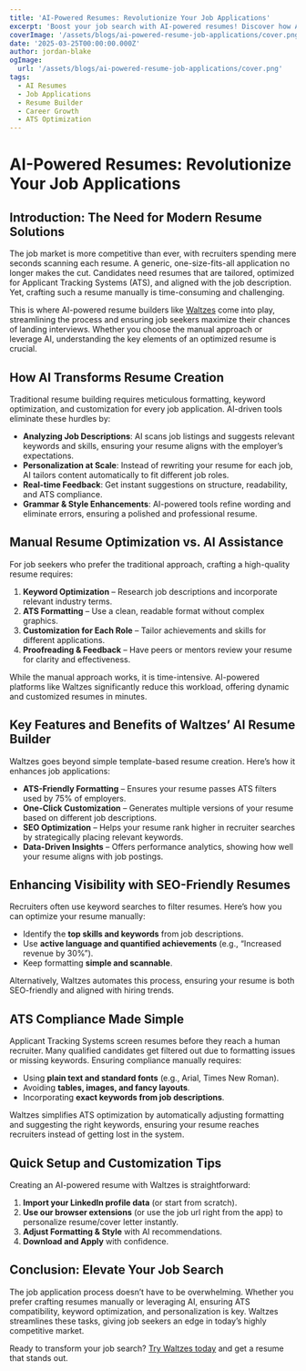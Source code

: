 ```yaml
---
title: 'AI-Powered Resumes: Revolutionize Your Job Applications'
excerpt: 'Boost your job search with AI-powered resumes! Discover how AI optimizes resumes for ATS, personalization, and recruiter visibility. Try Waltzes today.'
coverImage: '/assets/blogs/ai-powered-resume-job-applications/cover.png'
date: '2025-03-25T00:00:00.000Z'
author: jordan-blake
ogImage:
  url: '/assets/blogs/ai-powered-resume-job-applications/cover.png'
tags:
  - AI Resumes
  - Job Applications
  - Resume Builder
  - Career Growth
  - ATS Optimization
---
```

# AI-Powered Resumes: Revolutionize Your Job Applications

## Introduction: The Need for Modern Resume Solutions

The job market is more competitive than ever, with recruiters spending mere seconds scanning each resume. A generic, one-size-fits-all application no longer makes the cut. Candidates need resumes that are tailored, optimized for Applicant Tracking Systems (ATS), and aligned with the job description. Yet, crafting such a resume manually is time-consuming and challenging.

This is where AI-powered resume builders like [Waltzes](https://waltzyourway.com) come into play, streamlining the process and ensuring job seekers maximize their chances of landing interviews. Whether you choose the manual approach or leverage AI, understanding the key elements of an optimized resume is crucial.

## How AI Transforms Resume Creation

Traditional resume building requires meticulous formatting, keyword optimization, and customization for every job application. AI-driven tools eliminate these hurdles by:

- **Analyzing Job Descriptions**: AI scans job listings and suggests relevant keywords and skills, ensuring your resume aligns with the employer’s expectations.
- **Personalization at Scale**: Instead of rewriting your resume for each job, AI tailors content automatically to fit different job roles.
- **Real-time Feedback**: Get instant suggestions on structure, readability, and ATS compliance.
- **Grammar & Style Enhancements**: AI-powered tools refine wording and eliminate errors, ensuring a polished and professional resume.

## Manual Resume Optimization vs. AI Assistance

For job seekers who prefer the traditional approach, crafting a high-quality resume requires:

1. **Keyword Optimization** – Research job descriptions and incorporate relevant industry terms.
2. **ATS Formatting** – Use a clean, readable format without complex graphics.
3. **Customization for Each Role** – Tailor achievements and skills for different applications.
4. **Proofreading & Feedback** – Have peers or mentors review your resume for clarity and effectiveness.

While the manual approach works, it is time-intensive. AI-powered platforms like Waltzes significantly reduce this workload, offering dynamic and customized resumes in minutes.

## Key Features and Benefits of Waltzes’ AI Resume Builder

Waltzes goes beyond simple template-based resume creation. Here’s how it enhances job applications:

- **ATS-Friendly Formatting** – Ensures your resume passes ATS filters used by 75% of employers.
- **One-Click Customization** – Generates multiple versions of your resume based on different job descriptions.
- **SEO Optimization** – Helps your resume rank higher in recruiter searches by strategically placing relevant keywords.
- **Data-Driven Insights** – Offers performance analytics, showing how well your resume aligns with job postings.

## Enhancing Visibility with SEO-Friendly Resumes

Recruiters often use keyword searches to filter resumes. Here’s how you can optimize your resume manually:

- Identify the **top skills and keywords** from job descriptions.
- Use **active language and quantified achievements** (e.g., “Increased revenue by 30%”).
- Keep formatting **simple and scannable**.

Alternatively, Waltzes automates this process, ensuring your resume is both SEO-friendly and aligned with hiring trends.

## ATS Compliance Made Simple

Applicant Tracking Systems screen resumes before they reach a human recruiter. Many qualified candidates get filtered out due to formatting issues or missing keywords. Ensuring compliance manually requires:

- Using **plain text and standard fonts** (e.g., Arial, Times New Roman).
- Avoiding **tables, images, and fancy layouts**.
- Incorporating **exact keywords from job descriptions**.

Waltzes simplifies ATS optimization by automatically adjusting formatting and suggesting the right keywords, ensuring your resume reaches recruiters instead of getting lost in the system.

## Quick Setup and Customization Tips

Creating an AI-powered resume with Waltzes is straightforward:

1. **Import your LinkedIn profile data** (or start from scratch).
2. **Use our browser extensions** (or use the job url right from the app) to personalize resume/cover letter instantly.
3. **Adjust Formatting & Style** with AI recommendations.
4. **Download and Apply** with confidence.

## Conclusion: Elevate Your Job Search

The job application process doesn’t have to be overwhelming. Whether you prefer crafting resumes manually or leveraging AI, ensuring ATS compatibility, keyword optimization, and personalization is key. Waltzes streamlines these tasks, giving job seekers an edge in today’s highly competitive market.

Ready to transform your job search? [Try Waltzes today](https://app.waltzyourway.com/register) and get a resume that stands out.